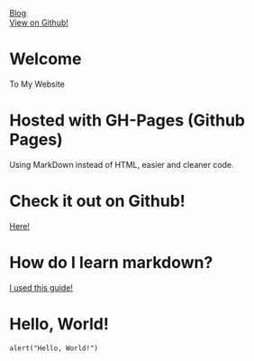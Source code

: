[Blog](/blog) \
[View on Github!](https://github.com/JaydenDev/jaydendev.github.io) 
# Welcome
To My Website
# Hosted with GH-Pages (Github Pages)
Using MarkDown instead of HTML, easier and cleaner code.
# Check it out on Github!
[Here!](https://github.com/JaydenDev/jaydendev.github.io)
# How do I learn markdown?
[I used this guide!](https://www.markdownguide.org/basic-syntax/)
# Hello, World!
```
alert("Hello, World!")
```
